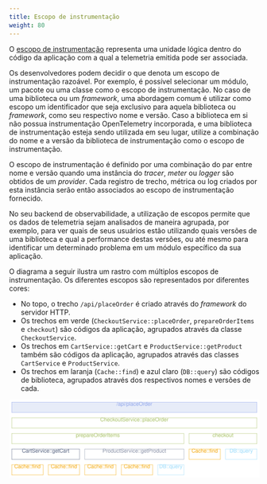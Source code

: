 ```yaml
---
title: Escopo de instrumentação
weight: 80
---
```


O [escopo de instrumentação](/docs/specs/otel/common/instrumentation-scope/)
representa uma unidade lógica dentro do código da aplicação com a qual a
telemetria emitida pode ser associada.

Os desenvolvedores podem decidir o que denota um escopo de instrumentação
razoável. Por exemplo, é possível selecionar um módulo, um pacote ou uma classe
como o escopo de instrumentação. No caso de uma biblioteca ou um _framework_,
uma abordagem comum é utilizar como escopo um identificador que seja exclusivo
para aquela biblioteca ou _framework_, como seu respectivo nome e versão. Caso a
biblioteca em si não possua instrumentação OpenTelemetry incorporada, e uma
biblioteca de instrumentação esteja sendo utilizada em seu lugar, utilize a
combinação do nome e a versão da biblioteca de instrumentação como o escopo de
instrumentação.

O escopo de instrumentação é definido por uma combinação do par entre nome e
versão quando uma instância do _tracer_, _meter_ ou _logger_ são obtidos de um
_provider_. Cada registro de trecho, métrica ou log criados por esta instância
serão então associados ao escopo de instrumentação fornecido.

No seu backend de observabilidade, a utilização de escopos permite que os dados
de telemetria sejam analisados de maneira agrupada, por exemplo, para ver quais
de seus usuários estão utilizando quais versões de uma biblioteca e qual a
performance destas versões, ou até mesmo para identificar um determinado
problema em um módulo específico da sua aplicação.

O diagrama a seguir ilustra um rastro com múltiplos escopos de instrumentação.
Os diferentes escopos são representados por diferentes cores:

- No topo, o trecho `/api/placeOrder` é criado através do _framework_ do
  servidor HTTP.
- Os trechos em verde (`CheckoutService::placeOrder`, `prepareOrderItems` e
  `checkout`) são códigos da aplicação, agrupados através da classe
  `CheckoutService`.
- Os trechos em `CartService::getCart` e `ProductService::getProduct` também são
  códigos da aplicação, agrupados através das classes `CartService` e
  `ProductService`.
- Os trechos em laranja (`Cache::find`) e azul claro (`DB::query`) são códigos
  de biblioteca, agrupados através dos respectivos nomes e versões de cada.

![Esta imagem ilustra um rastro com múltiplos escopos de instrumentação](spans-with-instrumentation-scope.svg)
